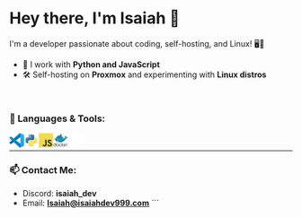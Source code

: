 # Hey there, I'm Isaiah 👋

I'm a developer passionate about coding, self-hosting, and Linux! 🖥️🚀

- 🔧 I work with **Python and JavaScript**
- 🛠️ Self-hosting on **Proxmox** and experimenting with **Linux distros**

<br />
 
### 🌟 Languages & Tools:
<img align="left" alt="Visual Studio Code" width="26px" src="./img/vscode.svg"/>
<img align="left" alt="Python" width="26px" src="./img/python.svg"/>
<img align="left" alt="Java" width="26px" src="./img/javascript.svg"/>
<img align="left" alt="Docker" width="26px" src="./img/docker.svg"/>
<img align="left" alt="Github" width="26px" src="./img/github.svg"/>

<br />

---

### 📫 Contact Me: 
- Discord: **isaiah_dev**
- Email: **Isaiah@isaiahdev999.com** ```
